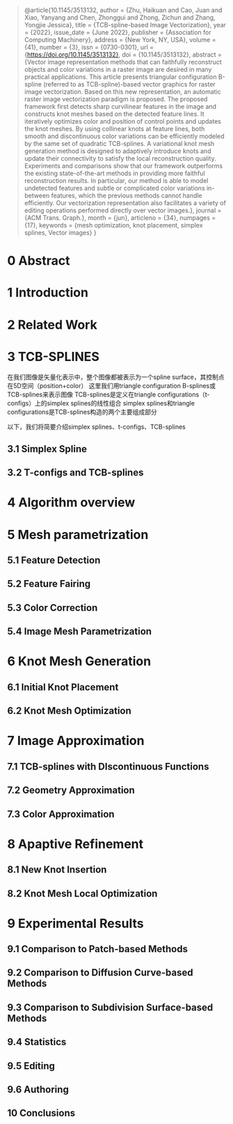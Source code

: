> @article{10.1145/3513132,
author = {Zhu, Haikuan and Cao, Juan and Xiao, Yanyang and Chen, Zhonggui and Zhong, Zichun and Zhang, Yongjie Jessica},
title = {TCB-spline-based Image Vectorization},
year = {2022},
issue_date = {June 2022},
publisher = {Association for Computing Machinery},
address = {New York, NY, USA},
volume = {41},
number = {3},
issn = {0730-0301},
url = {https://doi.org/10.1145/3513132},
doi = {10.1145/3513132},
abstract = {Vector image representation methods that can faithfully reconstruct objects and color variations in a raster image are desired in many practical applications. This article presents triangular configuration B-spline (referred to as TCB-spline)-based vector graphics for raster image vectorization. Based on this new representation, an automatic raster image vectorization paradigm is proposed. The proposed framework first detects sharp curvilinear features in the image and constructs knot meshes based on the detected feature lines. It iteratively optimizes color and position of control points and updates the knot meshes. By using collinear knots at feature lines, both smooth and discontinuous color variations can be efficiently modeled by the same set of quadratic TCB-splines. A variational knot mesh generation method is designed to adaptively introduce knots and update their connectivity to satisfy the local reconstruction quality. Experiments and comparisons show that our framework outperforms the existing state-of-the-art methods in providing more faithful reconstruction results. In particular, our method is able to model undetected features and subtle or complicated color variations in-between features, which the previous methods cannot handle efficiently. Our vectorization representation also facilitates a variety of editing operations performed directly over vector images.},
journal = {ACM Trans. Graph.},
month = {jun},
articleno = {34},
numpages = {17},
keywords = {mesh optimization, knot placement, simplex splines, Vector images}
}
# 0 Abstract
# 1 Introduction
# 2 Related Work
# 3 TCB-SPLINES
在我们图像是矢量化表示中，整个图像都被表示为一个spline surface，其控制点在5D空间（position+color）
这里我们用triangle configuration B-splines或TCB-splines来表示图像
	TCB-splines是定义在triangle configurations（t-configs）上的simplex splines的线性组合
simplex splines和triangle configurations是TCB-splines构造的两个主要组成部分

以下，我们将简要介绍simplex splines、t-configs、TCB-splines
## 3.1 Simplex Spline
## 3.2 T-configs and TCB-splines
# 4 Algorithm overview
# 5 Mesh parametrization
## 5.1 Feature Detection
## 5.2 Feature Fairing
## 5.3 Color Correction
## 5.4 Image Mesh Parametrization
# 6 Knot Mesh Generation
## 6.1 Initial Knot Placement
## 6.2 Knot Mesh Optimization
# 7 Image Approximation
## 7.1 TCB-splines with DIscontinuous Functions
## 7.2 Geometry Approximation
## 7.3 Color Approximation
# 8 Apaptive Refinement
## 8.1 New Knot Insertion
## 8.2 Knot Mesh Local Optimization
# 9 Experimental Results
## 9.1 Comparison to Patch-based Methods
## 9.2 Comparison to Diffusion Curve-based Methods
## 9.3 Comparison to Subdivision Surface-based Methods
## 9.4 Statistics
## 9.5 Editing
## 9.6 Authoring
## 10 Conclusions